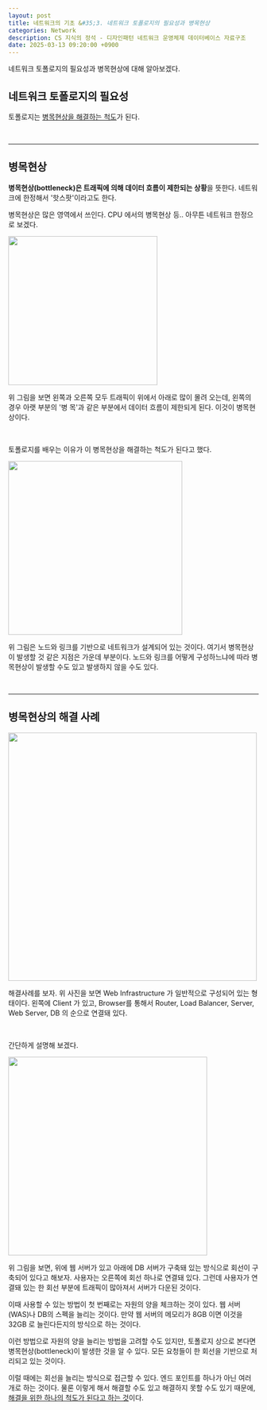 ```yaml
---
layout: post
title: 네트워크의 기초 &#35;3. 네트워크 토폴로지의 필요성과 병목현상
categories: Network
description: CS 지식의 정석 - 디자인패턴 네트워크 운영체제 데이터베이스 자료구조
date: 2025-03-13 09:20:00 +0900
---
```

네트워크 토폴로지의 필요성과 병목현상에 대해 알아보겠다.

## 네트워크 토폴로지의 필요성

토폴로지는 <u>병목현상을 해결하는 척도</u>가 된다.

<br>
<hr>

## 병목현상

<b>병목현상(bottleneck)은 트래픽에 의해 데이터 흐름이 제한되는 상황</b>을 뜻한다. 네트워크에 한정해서 '핫스팟'이라고도 한다.

병목현상은 많은 영역에서 쓰인다. CPU 에서의 병목현상 등.. 아무튼 네트워크 한정으로 보겠다.

<img src="https://github.com/user-attachments/assets/b41f9bb7-21f6-4343-9b75-5a24a956a366" width="300px" />

위 그림을 보면 왼쪽과 오른쪽 모두 트래픽이 위에서 아래로 많이 몰려 오는데, 왼쪽의 경우 아랫 부분의 '병 목'과 같은 부분에서 데이터 흐름이 제한되게 된다. 이것이 병목현상이다.

<br>

토폴로지를 배우는 이유가 이 병목현상을 해결하는 척도가 된다고 했다.

<img src="https://github.com/user-attachments/assets/7da2ffee-cab5-496b-ab89-d7d65f97af2a" width="350px" />

위 그림은 노드와 링크를 기반으로 네트워크가 설계되어 있는 것이다. 여기서 병목현상이 발생할 것 같은 지점은 가운데 부분이다. 노드와 링크를 어떻게 구성하느냐에 따라 병목현상이 발생할 수도 있고 발생하지 않을 수도 있다.

<br>
<hr>

## 병목현상의 해결 사례

<img src="https://github.com/user-attachments/assets/4de2fdc6-7f0c-4a81-8500-de7056690b5e" width="500px" />

해결사례를 보자. 위 사진을 보면 Web Infrastructure 가 일반적으로 구성되어 있는 형태이다. 왼쪽에 Client 가 있고, Browser를 통해서 Router, Load Balancer, Server, Web Server, DB 의 순으로 연결돼 있다.

<br>

간단하게 설명해 보겠다.

<img src="https://github.com/user-attachments/assets/3b514ea2-d38f-475b-a75b-b4705a6e4cfb" width="400px" />

위 그림을 보면, 위에 웹 서버가 있고 아래에 DB 서버가 구축돼 있는 방식으로 회선이 구축되어 있다고 해보자. 사용자는 오른쪽에 회선 하나로 연결돼 있다. 그런데 사용자가 연결돼 있는 한 회선 부분에 트래픽이 많아져서 서버가 다운된 것이다.

이때 사용할 수 있는 방법이 첫 번째로는 자원의 양을 체크하는 것이 있다. 웹 서버(WAS)나 DB의 스펙을 늘리는 것이다. 만약 웹 서버의 메모리가 8GB 이면 이것을 32GB 로 늘린다든지의 방식으로 하는 것이다.

이런 방법으로 자원의 양을 늘리는 방법을 고려할 수도 있지만, 토폴로지 상으로 본다면 병목현상(bottleneck)이 발생한 것을 알 수 있다. 모든 요청들이 한 회선을 기반으로 처리되고 있는 것이다.

이럴 때에는 회선을 늘리는 방식으로 접근할 수 있다. 엔드 포인트를 하나가 아닌 여러 개로 하는 것이다. 물론 이렇게 해서 해결할 수도 있고 해결하지 못할 수도 있기 때문에, <u>해결을 위한 하나의 척도가 된다고 하는 것</u>이다.